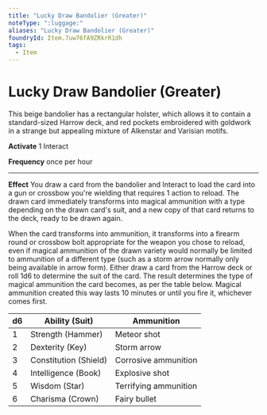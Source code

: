 ```yaml
---
title: "Lucky Draw Bandolier (Greater)"
noteType: ":luggage:"
aliases: "Lucky Draw Bandolier (Greater)"
foundryId: Item.7uw76fA9ZRkrR1dh
tags:
  - Item
---
```


# Lucky Draw Bandolier (Greater)

This beige bandolier has a rectangular holster, which allows it to contain a standard-sized Harrow deck, and red pockets embroidered with goldwork in a strange but appealing mixture of Alkenstar and Varisian motifs.

**Activate** 1 Interact

**Frequency** once per hour

* * *

**Effect** You draw a card from the bandolier and Interact to load the card into a gun or crossbow you're wielding that requires 1 action to reload. The drawn card immediately transforms into magical ammunition with a type depending on the drawn card's suit, and a new copy of that card returns to the deck, ready to be drawn again.

When the card transforms into ammunition, it transforms into a firearm round or crossbow bolt appropriate for the weapon you chose to reload, even if magical ammunition of the drawn variety would normally be limited to ammunition of a different type (such as a storm arrow normally only being available in arrow form). Either draw a card from the Harrow deck or roll 1d6 to determine the suit of the card. The result determines the type of magical ammunition the card becomes, as per the table below. Magical ammunition created this way lasts 10 minutes or until you fire it, whichever comes first.

| d6 | Ability (Suit) | Ammunition |
| --- | --- | --- |
| 1 | Strength (Hammer) | Meteor shot |
| 2 | Dexterity (Key) | Storm arrow |
| 3 | Constitution (Shield) | Corrosive ammunition |
| 4 | Intelligence (Book) | Explosive shot |
| 5 | Wisdom (Star) | Terrifying ammunition |
| 6 | Charisma (Crown) | Fairy bullet |
